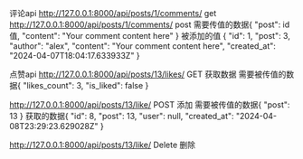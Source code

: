 
评论api
http://127.0.0.1:8000/api/posts/1/comments/  get
http://127.0.0.1:8000/api/posts/1/comments/  post 
需要传值的数据{
    "post": id值,
    "content": "Your comment content here"
}
被添加的值
{
    "id": 1,
    "post": 3,
    "author": "alex",
    "content": "Your comment content here",
    "created_at": "2024-04-07T18:04:17.633933Z"
}

点赞api
http://127.0.0.1:8000/api/posts/13/likes/  GET 获取数据
需要被传值的数据{
    "likes_count": 3,
    "is_liked": false
}

http://127.0.0.1:8000/api/posts/13/like/   POST  添加
需要被传值的数据{
    "post": 13
}
获取的数据{
    "id": 8,
    "post": 13,
    "user": null,
    "created_at": "2024-04-08T23:29:23.629028Z"
}

http://127.0.0.1:8000/api/posts/13/like/   Delete  删除